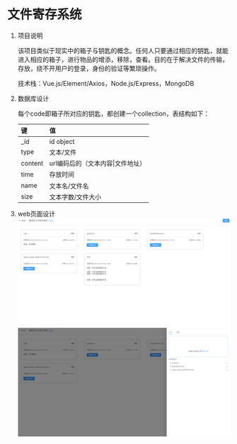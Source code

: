 # 文件寄存系统

1. 项目说明

   该项目类似于现实中的箱子与钥匙的概念。任何人只要通过相应的钥匙，就能进入相应的箱子，进行物品的增添，移除，查看。目的在于解决文件的传输，存放，绕不开用户的登录，身份的验证等繁琐操作。

   技术栈：Vue.js/Element/Axios，Node.js/Express，MongoDB

2. 数据库设计

   每个code即箱子所对应的钥匙，都创建一个collection，表结构如下：

   | 键      | 值                                |
   | ------- | --------------------------------- |
   | _id     | id object                         |
   | type    | 文本/文件                         |
   | content | url编码后的（文本内容\|文件地址） |
   | time    | 存放时间                          |
   | name    | 文本名/文件名                     |
   | size    | 文本字数/文件大小                 |
3. web页面设计
![mainPage2](/doc/mainPage2.png)
![mainPage1](/doc/mainPage1.png)
